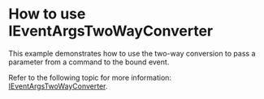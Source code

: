 # How to use IEventArgsTwoWayConverter
This example demonstrates how to use the two-way conversion to pass a parameter from a command to the bound event.

Refer to the following topic for more information: [IEventArgsTwoWayConverter](http://docs.devexpress.com/WPF/DevExpress.Mvvm.UI/IEventArgsTwoWayConverter/IEventArgsTwoWayConverter).
